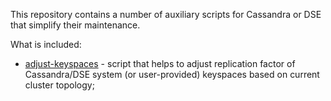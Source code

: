 This repository contains a number of auxiliary scripts for Cassandra or DSE that simplify
their maintenance.

What is included:

* [adjust-keyspaces](adjust-keyspaces) - script that helps to adjust replication factor of Cassandra/DSE
  system (or user-provided) keyspaces based on current cluster topology;
